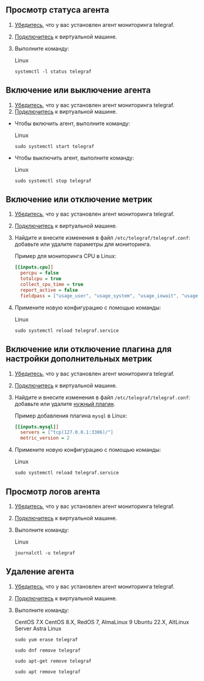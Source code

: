 ## Просмотр статуса агента

1. [Убедитесь](../mon-setup-current), что у вас установлен агент мониторинга telegraf.
1. [Подключитесь](/ru/computing/iaas/instructions/vm/vm-connect) к виртуальной машине.
1. Выполните команду:

   <tabs>
   <tablist>
   <tab>Linux</tab>
   </tablist>
   <tabpanel>

   ```console
   systemctl -l status telegraf
   ```

   </tabpanel>
   </tabs>

## Включение или выключение агента

1. [Убедитесь](../mon-setup-current), что у вас установлен агент мониторинга telegraf.
1. [Подключитесь](/ru/computing/iaas/instructions/vm/vm-connect) к виртуальной машине.

- Чтобы включить агент, выполните команду:

  <tabs>
  <tablist>
  <tab>Linux</tab>
  </tablist>
  <tabpanel>

  ```console
  sudo systemctl start telegraf
  ```

  </tabpanel>
  </tabs>

- Чтобы выключить агент, выполните команду:

  <tabs>
  <tablist>
  <tab>Linux</tab>
  </tablist>
  <tabpanel>

  ```console
  sudo systemctl stop telegraf
  ```

  </tabpanel>
  </tabs>

## Включение или отключение метрик

1. [Убедитесь](../mon-setup-current), что у вас установлен агент мониторинга telegraf.
1. [Подключитесь](/ru/computing/iaas/instructions/vm/vm-connect) к виртуальной машине.
1. Найдите и внесите изменения в файл `/etc/telegraf/telegraf.conf`: добавьте или удалите параметры для мониторинга.

   Пример для мониторинга CPU в Linux:

   ```ini
   [[inputs.cpu]]
     percpu = false
     totalcpu = true
     collect_cpu_time = true
     report_active = false
     fieldpass = ["usage_user", "usage_system", "usage_iowait", "usage_irq", "usage_guest", "time_idle"]
   ```

1. Примените новую конфигурацию с помощью команды:

   <tabs>
   <tablist>
   <tab>Linux</tab>
   </tablist>
   <tabpanel>

   ```console
   sudo systemctl reload telegraf.service
   ```

   </tabpanel>
   </tabs>

## Включение или отключение плагина для настройки дополнительных метрик

1. [Убедитесь](../mon-setup-current), что у вас установлен агент мониторинга telegraf.
1. [Подключитесь](/ru/computing/iaas/instructions/vm/vm-connect) к виртуальной машине.
1. Найдите и внесите изменения в файл `/etc/telegraf/telegraf.conf`: добавьте или удалите [нужный плагин](https://github.com/influxdata/telegraf/blob/master/docs/CONFIGURATION.md#input-plugins).

   Пример добавления плагина `mysql` в Linux:

   ```ini
   [[inputs.mysql]]
     servers = ["tcp(127.0.0.1:3306)/"]
     metric_version = 2
   ```

1. Примените новую конфигурацию с помощью команды:

   <tabs>
   <tablist>
   <tab>Linux</tab>
   </tablist>
   <tabpanel>

   ```console
   sudo systemctl reload telegraf.service
   ```

   </tabpanel>
   </tabs>

## Просмотр логов агента

1. [Убедитесь](../mon-setup-current), что у вас установлен агент мониторинга telegraf.
1. [Подключитесь](/ru/computing/iaas/instructions/vm/vm-connect) к виртуальной машине.
1. Выполните команду:

   <tabs>
   <tablist>
   <tab>Linux</tab>
   </tablist>
   <tabpanel>

   ```console
   journalctl -u telegraf
   ```

   </tabpanel>
   </tabs>

## Удаление агента

1. [Убедитесь](../mon-setup-current), что у вас установлен агент мониторинга telegraf.
1. [Подключитесь](/ru/computing/iaas/instructions/vm/vm-connect) к виртуальной машине.
1. Выполните команду:

   <tabs>
   <tablist>
   <tab>CentOS 7.X</tab>
   <tab>CentOS 8.X, RedOS 7, AlmaLinux 9</tab>
   <tab>Ubuntu 22.X, AltLinux Server</tab>
   <tab>Astra Linux</tab>
   </tablist>
   <tabpanel>

   ```console
   sudo yum erase telegraf
   ```

   </tabpanel>
   <tabpanel>

   ```console
   sudo dnf remove telegraf
   ```

   </tabpanel>
   <tabpanel>

   ```console
   sudo apt-get remove telegraf
   ```

   </tabpanel>
   <tabpanel>

   ```console
   sudo apt remove telegraf
   ```

   </tabpanel>
   </tabs>
